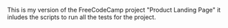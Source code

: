 This is my version of the FreeCodeCamp project "Product Landing Page" it inludes the scripts to run all the tests for the project. 
